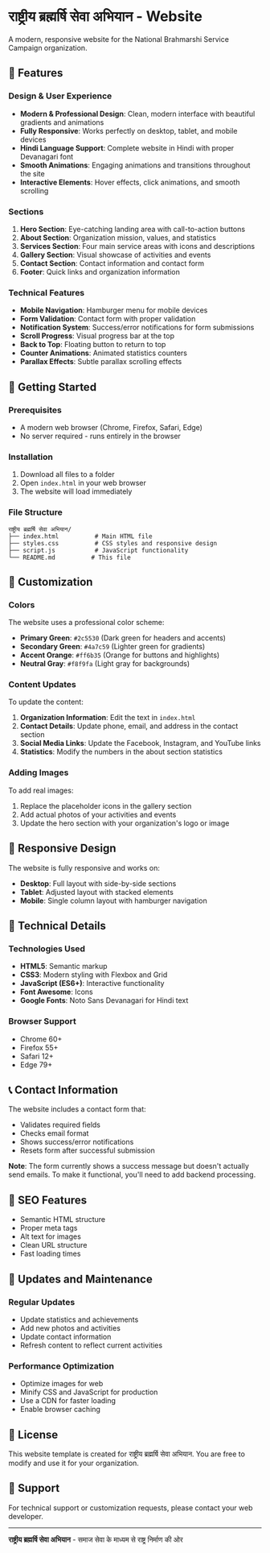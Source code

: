 # राष्ट्रीय ब्रह्मर्षि सेवा अभियान - Website

A modern, responsive website for the National Brahmarshi Service Campaign organization.

## 🌟 Features

### Design & User Experience
- **Modern & Professional Design**: Clean, modern interface with beautiful gradients and animations
- **Fully Responsive**: Works perfectly on desktop, tablet, and mobile devices
- **Hindi Language Support**: Complete website in Hindi with proper Devanagari font
- **Smooth Animations**: Engaging animations and transitions throughout the site
- **Interactive Elements**: Hover effects, click animations, and smooth scrolling

### Sections
1. **Hero Section**: Eye-catching landing area with call-to-action buttons
2. **About Section**: Organization mission, values, and statistics
3. **Services Section**: Four main service areas with icons and descriptions
4. **Gallery Section**: Visual showcase of activities and events
5. **Contact Section**: Contact information and contact form
6. **Footer**: Quick links and organization information

### Technical Features
- **Mobile Navigation**: Hamburger menu for mobile devices
- **Form Validation**: Contact form with proper validation
- **Notification System**: Success/error notifications for form submissions
- **Scroll Progress**: Visual progress bar at the top
- **Back to Top**: Floating button to return to top
- **Counter Animations**: Animated statistics counters
- **Parallax Effects**: Subtle parallax scrolling effects

## 🚀 Getting Started

### Prerequisites
- A modern web browser (Chrome, Firefox, Safari, Edge)
- No server required - runs entirely in the browser

### Installation
1. Download all files to a folder
2. Open `index.html` in your web browser
3. The website will load immediately

### File Structure
```
राष्ट्रीय ब्रह्मर्षि सेवा अभियान/
├── index.html          # Main HTML file
├── styles.css          # CSS styles and responsive design
├── script.js           # JavaScript functionality
└── README.md          # This file
```

## 🎨 Customization

### Colors
The website uses a professional color scheme:
- **Primary Green**: `#2c5530` (Dark green for headers and accents)
- **Secondary Green**: `#4a7c59` (Lighter green for gradients)
- **Accent Orange**: `#ff6b35` (Orange for buttons and highlights)
- **Neutral Gray**: `#f8f9fa` (Light gray for backgrounds)

### Content Updates
To update the content:

1. **Organization Information**: Edit the text in `index.html`
2. **Contact Details**: Update phone, email, and address in the contact section
3. **Social Media Links**: Update the Facebook, Instagram, and YouTube links
4. **Statistics**: Modify the numbers in the about section statistics

### Adding Images
To add real images:
1. Replace the placeholder icons in the gallery section
2. Add actual photos of your activities and events
3. Update the hero section with your organization's logo or image

## 📱 Responsive Design

The website is fully responsive and works on:
- **Desktop**: Full layout with side-by-side sections
- **Tablet**: Adjusted layout with stacked elements
- **Mobile**: Single column layout with hamburger navigation

## 🔧 Technical Details

### Technologies Used
- **HTML5**: Semantic markup
- **CSS3**: Modern styling with Flexbox and Grid
- **JavaScript (ES6+)**: Interactive functionality
- **Font Awesome**: Icons
- **Google Fonts**: Noto Sans Devanagari for Hindi text

### Browser Support
- Chrome 60+
- Firefox 55+
- Safari 12+
- Edge 79+

## 📞 Contact Information

The website includes a contact form that:
- Validates required fields
- Checks email format
- Shows success/error notifications
- Resets form after successful submission

**Note**: The form currently shows a success message but doesn't actually send emails. To make it functional, you'll need to add backend processing.

## 🎯 SEO Features

- Semantic HTML structure
- Proper meta tags
- Alt text for images
- Clean URL structure
- Fast loading times

## 🔄 Updates and Maintenance

### Regular Updates
- Update statistics and achievements
- Add new photos and activities
- Update contact information
- Refresh content to reflect current activities

### Performance Optimization
- Optimize images for web
- Minify CSS and JavaScript for production
- Use a CDN for faster loading
- Enable browser caching

## 📄 License

This website template is created for राष्ट्रीय ब्रह्मर्षि सेवा अभियान. You are free to modify and use it for your organization.

## 🤝 Support

For technical support or customization requests, please contact your web developer.

---

**राष्ट्रीय ब्रह्मर्षि सेवा अभियान** - समाज सेवा के माध्यम से राष्ट्र निर्माण की ओर 